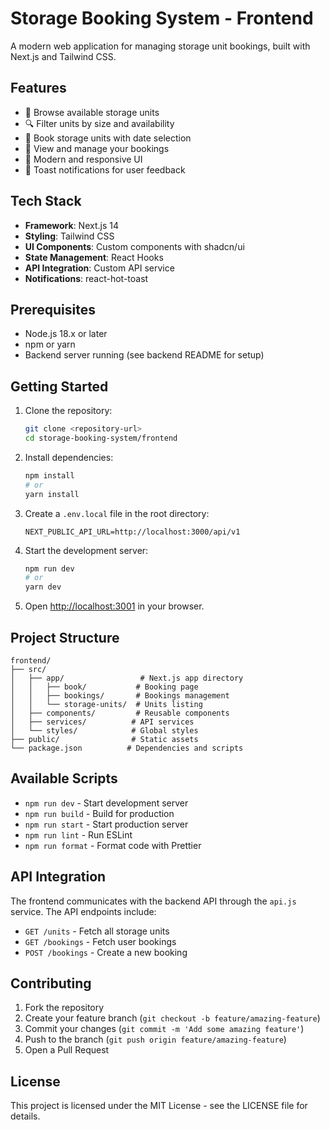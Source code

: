 # Storage Booking System - Frontend

A modern web application for managing storage unit bookings, built with Next.js and Tailwind CSS.

## Features

- 🏢 Browse available storage units
- 🔍 Filter units by size and availability
- 📅 Book storage units with date selection
- 👤 View and manage your bookings
- 🎨 Modern and responsive UI
- 🔔 Toast notifications for user feedback

## Tech Stack

- **Framework**: Next.js 14
- **Styling**: Tailwind CSS
- **UI Components**: Custom components with shadcn/ui
- **State Management**: React Hooks
- **API Integration**: Custom API service
- **Notifications**: react-hot-toast

## Prerequisites

- Node.js 18.x or later
- npm or yarn
- Backend server running (see backend README for setup)

## Getting Started

1. Clone the repository:
   ```bash
   git clone <repository-url>
   cd storage-booking-system/frontend
   ```

2. Install dependencies:
   ```bash
   npm install
   # or
   yarn install
   ```

3. Create a `.env.local` file in the root directory:
   ```env
   NEXT_PUBLIC_API_URL=http://localhost:3000/api/v1
   ```

4. Start the development server:
   ```bash
   npm run dev
   # or
   yarn dev
   ```

5. Open [http://localhost:3001](http://localhost:3001) in your browser.

## Project Structure

```
frontend/
├── src/
│   ├── app/                 # Next.js app directory
│   │   ├── book/           # Booking page
│   │   ├── bookings/       # Bookings management
│   │   └── storage-units/  # Units listing
│   ├── components/         # Reusable components
│   ├── services/          # API services
│   └── styles/            # Global styles
├── public/                # Static assets
└── package.json          # Dependencies and scripts
```

## Available Scripts

- `npm run dev` - Start development server
- `npm run build` - Build for production
- `npm run start` - Start production server
- `npm run lint` - Run ESLint
- `npm run format` - Format code with Prettier

## API Integration

The frontend communicates with the backend API through the `api.js` service. The API endpoints include:

- `GET /units` - Fetch all storage units
- `GET /bookings` - Fetch user bookings
- `POST /bookings` - Create a new booking

## Contributing

1. Fork the repository
2. Create your feature branch (`git checkout -b feature/amazing-feature`)
3. Commit your changes (`git commit -m 'Add some amazing feature'`)
4. Push to the branch (`git push origin feature/amazing-feature`)
5. Open a Pull Request

## License

This project is licensed under the MIT License - see the LICENSE file for details.
